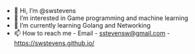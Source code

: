 - 👋 Hi, I’m @swstevens
- 👀 I’m interested in Game programming and machine learning
- 🌱 I’m currently learning Golang and Networking
- 📫 How to reach me - Email - sstevensw@gmail.com - https://swstevens.github.io/

<!---
swstevens/swstevens is a ✨ special ✨ repository because its `README.md` (this file) appears on your GitHub profile.
You can click the Preview link to take a look at your changes.
--->
